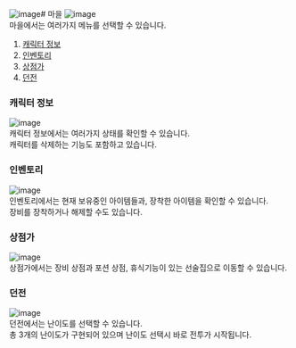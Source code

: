 ![image](https://github.com/user-attachments/assets/bbfa8134-78c7-4845-935c-570739511e67)# 마을
![image](https://github.com/user-attachments/assets/b427d3cb-8846-4a93-a4a0-fad37a6abd0b)</br>
마을에서는 여러가지 메뉴를 선택할 수 있습니다.
1. [캐릭터 정보](https://github.com/xoxohoon01/Team-5_Text-RPG/blob/main/STATUS.md)
2. [인벤토리](https://github.com/xoxohoon01/Team-5_Text-RPG/blob/main/INVENTORY.md)
3. [상점가](https://github.com/xoxohoon01/Team-5_Text-RPG/blob/main/SHOP.md)
4. [던전](https://github.com/xoxohoon01/Team-5_Text-RPG/blob/main/DUNGEON.md)

### 캐릭터 정보
![image](https://github.com/user-attachments/assets/b7751b9e-e38d-4f2c-94fe-82a88b78165b)</br>
캐릭터 정보에서는 여러가지 상태를 확인할 수 있습니다.</br>
캐릭터를 삭제하는 기능도 포함하고 있습니다.</br>

### 인벤토리
![image](https://github.com/user-attachments/assets/8cafc9c1-b6a8-4da0-9700-92703cb50047)</br>
인벤토리에서는 현재 보유중인 아이템들과, 장착한 아이템을 확인할 수 있습니다.</br>
장비를 장착하거나 해제할 수도 있습니다.</br>

### 상점가
![image](https://github.com/user-attachments/assets/3329f1eb-0b20-42ce-b7b2-a3786afdb9aa)</br>
상점가에서는 장비 상점과 포션 상점, 휴식기능이 있는 선술집으로 이동할 수 있습니다.</br>

### 던전
![image](https://github.com/user-attachments/assets/c5e6021b-7291-442a-b269-040fe231a506)</br>
던전에서는 난이도를 선택할 수 있습니다.</br>
총 3개의 난이도가 구현되어 있으며 난이도 선택시 바로 전투가 시작됩니다.</br>
